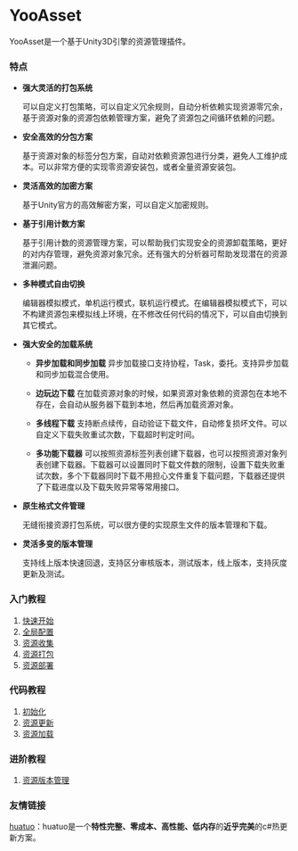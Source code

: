 # YooAsset
YooAsset是一个基于Unity3D引擎的资源管理插件。

### 特点
- **强大灵活的打包系统**

  可以自定义打包策略，可以自定义冗余规则，自动分析依赖实现资源零冗余，基于资源对象的资源包依赖管理方案，避免了资源包之间循环依赖的问题。

- **安全高效的分包方案**

  基于资源对象的标签分包方案，自动对依赖资源包进行分类，避免人工维护成本。可以非常方便的实现零资源安装包，或者全量资源安装包。

- **灵活高效的加密方案**

  基于Unity官方的高效解密方案，可以自定义加密规则。

- **基于引用计数方案**

  基于引用计数的资源管理方案，可以帮助我们实现安全的资源卸载策略，更好的对内存管理，避免资源对象冗余。还有强大的分析器可帮助发现潜在的资源泄漏问题。

- **多种模式自由切换**

  编辑器模拟模式，单机运行模式，联机运行模式。在编辑器模拟模式下，可以不构建资源包来模拟线上环境，在不修改任何代码的情况下，可以自由切换到其它模式。

- **强大安全的加载系统**

  - **异步加载和同步加载** 异步加载接口支持协程，Task，委托。支持异步加载和同步加载混合使用。

  - **边玩边下载** 在加载资源对象的时候，如果资源对象依赖的资源包在本地不存在，会自动从服务器下载到本地，然后再加载资源对象。

  - **多线程下载** 支持断点续传，自动验证下载文件，自动修复损坏文件。可以自定义下载失败重试次数，下载超时判定时间。

  - **多功能下载器** 可以按照资源标签列表创建下载器，也可以按照资源对象列表创建下载器。下载器可以设置同时下载文件数的限制，设置下载失败重试次数，多个下载器同时下载不用担心文件重复下载问题，下载器还提供了下载进度以及下载失败异常等常用接口。

- **原生格式文件管理**

  无缝衔接资源打包系统，可以很方便的实现原生文件的版本管理和下载。

- **灵活多变的版本管理**

  支持线上版本快速回退，支持区分审核版本，测试版本，线上版本，支持灰度更新及测试。

### 入门教程
1. [快速开始](https://github.com/tuyoogame/YooAsset/blob/master/Docs/QuickStart.md)
2. [全局配置](https://github.com/tuyoogame/YooAsset/blob/master/Docs/Settings.md)
3. [资源收集](https://github.com/tuyoogame/YooAsset/blob/master/Docs/AssetCollector.md)
4. [资源打包](https://github.com/tuyoogame/YooAsset/blob/master/Docs/AssetBuilder.md)
5. [资源部署](https://github.com/tuyoogame/YooAsset/blob/master/Docs/AssetDeploy.md)

### 代码教程
1. [初始化](https://github.com/tuyoogame/YooAsset/blob/master/Docs/CodeTutorial1.md)
2. [资源更新](https://github.com/tuyoogame/YooAsset/blob/master/Docs/CodeTutorial2.md)
3. [资源加载](https://github.com/tuyoogame/YooAsset/blob/master/Docs/CodeTutorial3.md)

### 进阶教程

1. [资源版本管理](https://github.com/tuyoogame/YooAsset/blob/master/Docs/AdvancedTutorial1.md)

### 友情链接

[huatuo](https://github.com/focus-creative-games/huatuo)：huatuo是一个**特性完整、零成本、高性能、低内存**的**近乎完美**的c#热更新方案。

